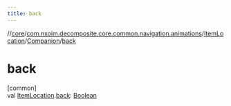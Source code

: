 ```yaml
---
title: back
---
```

//[core](../../../../index.html)/[com.nxoim.decomposite.core.common.navigation.animations](../../index.html)/[ItemLocation](../index.html)/[Companion](index.html)/[back](back.html)



# back



[common]\
val [ItemLocation](../index.html).[back](back.html): [Boolean](https://kotlinlang.org/api/latest/jvm/stdlib/kotlin/-boolean/index.html)




